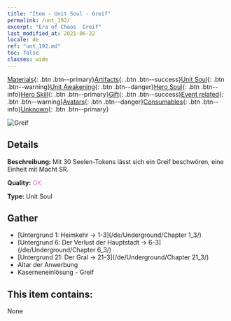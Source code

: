 ```yaml
---
title: "Item - Unit Soul - Greif"
permalink: /unt_192/
excerpt: "Era of Chaos  Greif"
last_modified_at: 2021-06-22
locale: de
ref: "unt_192.md"
toc: false
classes: wide
---
```

 [Materials](/ItemsDE/){: .btn .btn--primary}[Artifacts](/ItemsDE/Artifacts/){: .btn .btn--success}[Unit Soul](/ItemsDE/UnitSoul/){: .btn .btn--warning}[Unit Awakening](/ItemsDE/UnitAwakening/){: .btn .btn--danger}[Hero Soul](/ItemsDE/HeroSoul/){: .btn .btn--info}[Hero Skill](/ItemsDE/HeroSkill/){: .btn .btn--primary}[Gift](/ItemsDE/Gift/){: .btn .btn--success}[Event related](/ItemsDE/Events/){: .btn .btn--warning}[Avatars](/ItemsDE/Avatars/){: .btn .btn--danger}[Consumables](/ItemsDE/Consumables/){: .btn .btn--info}[Unknown](/ItemsDE/Unknown/){: .btn .btn--primary}

 ![Greif](/images/u/ti_shijiu.jpg)

## Details
 **Beschreibung:** Mit 30 Seelen-Tokens lässt sich ein Greif beschwören, eine Einheit mit Macht SR.

 **Quality:** <span style="color: #DA70D6">OK</span>

 **Type:** Unit Soul

## Gather

*    [Untergrund 1: Heimkehr -> 1-3](/de/Underground/Chapter 1_3/) 
*    [Untergrund 6: Der Verlust der Hauptstadt -> 6-3](/de/Underground/Chapter 6_3/) 
*    [Untergrund 21: Der Gral -> 21-3](/de/Underground/Chapter 21_3/) 
*    Altar der Anwerbung 
*    Kaserneneinlösung - Greif 

## This item contains:

  None

